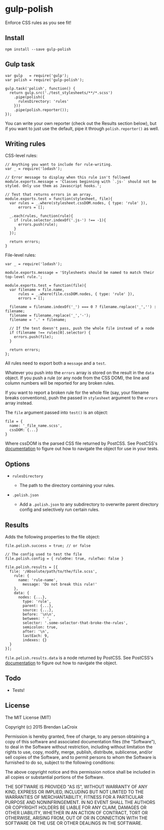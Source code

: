 # gulp-polish

Enforce CSS rules as you see fit!

  
## Install
`npm install --save gulp-polish`


## Gulp task
```
var gulp   = require('gulp');
var polish = require('gulp-polish');

gulp.task('polish', function() {
  return gulp.src('./test_stylesheets/**/*.scss')
    .pipe(polish({
      rulesDirectory: 'rules'
    }))
    .pipe(polish.reporter());
});
```

You can write your own reporter (check out the Results section below), but 
if you want to just use the default, pipe it through `polish.reporter()` as well.


## Writing rules

CSS-level rules:
```
// Anything you want to include for rule-writing.
var _ = require('lodash');

// Error message to display when this rule isn't followed
module.exports.message = 'Classes beginning with `.js-` should not be styled. Only use them as Javascript hooks.';

// Test that returns errors in an array.
module.exports.test = function(stylesheet, file){
  var rules = _.where(stylesheet.cssDOM.nodes, { type: 'rule' }),
      errors = [];

  _.each(rules, function(rule){
    if (rule.selector.indexOf('.js-') !== -1){
      errors.push(rule);
    }
  });

  return errors;
}
```

File-level rules:
```
var _ = require('lodash');

module.exports.message = 'Stylesheets should be named to match their top-level rule.';

module.exports.test = function(file){
  var filename = file.name,
      rules = _.where(file.cssDOM.nodes, { type: 'rule' }),
      errors = [];

  filename = filename.indexOf('_') === 0 ? filename.replace('_','') : filename;
  filename = filename.replace('_','-');
  filename = '.' + filename;

  // If the test doesn't pass, push the whole file instead of a node
  if (filename !== rules[0].selector) {
    errors.push(file);
  }

  return errors;
};
```

All rules need to export both a `message` and a `test`.

Whatever you push into the `errors` array is stored on the result in the `data` object. If you push a 
rule (or any node from the CSS DOM), the line and column numbers will be reported for any broken rules.

If you want to report a broken rule for the whole file (say, your filename breaks conventions), 
push the passed in `stylesheet` argument to the `errors` array instead.

The `file` argument passed into `test()` is an object: 
```
file = {
  name: '_file_name.scss',
  cssDOM: {...}
}
``` 

Where cssDOM is the parsed CSS file returned by PostCSS. 
See PostCSS's [documentation](https://github.com/postcss/postcss/blob/43ae5e3338b8c9a7de7ba0cda586db5e9f83b35b/docs/api.md) 
to figure out how to navigate the object for use in your tests.

  
## Options

- `rulesDirectory`
  - The path to the directory containing your rules.

- `.polish.json`
  - Add a `.polish.json` to any subdirectory to overwrite parent directory config and selectively run certain rules.

  
## Results
Adds the following properties to the file object:
```
file.polish.success = true; // or false

// The config used to test the file
file.polish.config = { ruleOne: true, ruleTwo: false }

file.polish.results = [{
  file: '/Absolute/path/to/the/file.scss',
    rule: {
      name: 'rule-name',
        message: 'Do not break this rule!'
    },
    data: { 
      nodes: {...},
        type: 'rule',
        parent: {...},
        source: {...},
        before: '\n\n',
        between: ' ',
        selector: '.some-selector-that-broke-the-rules',
        semicolon: true,
        after: '\n',
        lastEach: 9,
        indexes: {} 
  }
}];
```

`file.polish.results.data` is a node returned by PostCSS. 
See PostCSS's [documentation](https://github.com/postcss/postcss/blob/43ae5e3338b8c9a7de7ba0cda586db5e9f83b35b/docs/api.md) 
to figure out how to navigate the object.


## Todo
- Tests!

  
## License

The MIT License (MIT)

Copyright (c) 2015 Brendan LaCroix

Permission is hereby granted, free of charge, to any person obtaining a copy
of this software and associated documentation files (the "Software"), to deal
in the Software without restriction, including without limitation the rights
to use, copy, modify, merge, publish, distribute, sublicense, and/or sell
copies of the Software, and to permit persons to whom the Software is
furnished to do so, subject to the following conditions:

The above copyright notice and this permission notice shall be included in
all copies or substantial portions of the Software.

THE SOFTWARE IS PROVIDED "AS IS", WITHOUT WARRANTY OF ANY KIND, EXPRESS OR
IMPLIED, INCLUDING BUT NOT LIMITED TO THE WARRANTIES OF MERCHANTABILITY,
FITNESS FOR A PARTICULAR PURPOSE AND NONINFRINGEMENT. IN NO EVENT SHALL THE
AUTHORS OR COPYRIGHT HOLDERS BE LIABLE FOR ANY CLAIM, DAMAGES OR OTHER
LIABILITY, WHETHER IN AN ACTION OF CONTRACT, TORT OR OTHERWISE, ARISING FROM,
OUT OF OR IN CONNECTION WITH THE SOFTWARE OR THE USE OR OTHER DEALINGS IN
THE SOFTWARE.